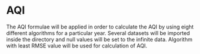 # AQI
The AQI formulae will be applied in order to calculate the AQI by using eight different algorithms for a particular year. Several datasets will be imported inside the directory and null values will be set to the infinite data. Algorithm with least RMSE value will be used for calculation of AQI.
